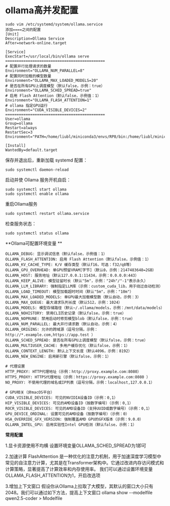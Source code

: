 # ollama高并发配置

```shell
sudo vim /etc/systemd/system/ollama.service
添加====之间的配置
[Unit]
Description=Ollama Service
After=network-online.target

[Service]
ExecStart=/usr/local/bin/ollama serve
============================================
# 配置并行处理请求的数量
Environment="OLLAMA_NUM_PARALLEL=8"
# 配置同时加载的模型数量
Environment="OLLAMA_MAX_LOADED_MODELS=20"
# 是否在所有GPU上调度模型（默认false，示例：true）
Environment="OLLAMA_SCHED_SPREAD=true"
# 启用 Flash Attention（默认false，示例值：1）
Environment="OLLAMA_FLASH_ATTENTION=1"
# ollama 指定GPU运行
Environment="CUDA_VISIBLE_DEVICES=2"
============================================
User=ollama
Group=ollama
Restart=always
RestartSec=3
Environment="PATH=/home/liubl/miniconda3/envs/RP8/bin:/home/liubl/miniconda3/condabin:/home/liubl/miniconda3/bin:/usr/local/sbin:/usr/local/bin:/usr/sbin:/usr/bin:/sbin:/bin:/usr/games:/usr/local/games:/snap/bin"

[Install]
WantedBy=default.target
```

保存并退出后，重新加载 systemd 配置：
```shell
sudo systemctl daemon-reload
```

启动并使 Ollama 服务开机自启：
```shell
sudo systemctl start ollama
sudo systemctl enable ollama
```
重启Ollama服务
```shell
sudo systemctl restart ollama.service
```

检查服务状态：
```shell
sudo systemctl status ollama
```

**Ollama可配置环境变量 **

```shell
OLLAMA_DEBUG: 显示调试信息（默认false，示例值：1）
OLLAMA_FLASH_ATTENTION: 启用 Flash Attention（默认false，示例值：1）
OLLAMA_KV_CACHE_TYPE: K/V 缓存类型（默认f16，可选：f32/q8等）
OLLAMA_GPU_OVERHEAD: 单GPU预留VRAM[字节]（默认0，示例：2147483648=2GB）
OLLAMA_HOST: 服务地址（默认127.0.0.1:11434，示例：0.0.0.0:443）
OLLAMA_KEEP_ALIVE: 模型驻留时长（默认"5m"，示例："24h"/"-1"表示永久）
OLLAMA_LLM_LIBRARY: 强制指定LLM库（示例：custom_cuda_lib，用于绕过自动检测）
OLLAMA_LOAD_TIMEOUT: 模型加载超时时间（默认"5m"，示例："10m"）
OLLAMA_MAX_LOADED_MODELS: 单GPU最大加载模型数（默认自动，示例：3）
OLLAMA_MAX_QUEUE: 最大请求队列长度（默认512，示例：1024）
OLLAMA_MODELS: 模型存储路径（默认~/.ollama/models，示例：/mnt/data/models）
OLLAMA_NOHISTORY: 禁用CLI历史记录（默认false，示例：true）
OLLAMA_NOPRUNE: 禁用启动时修剪模型blob（默认false，示例：true）
OLLAMA_NUM_PARALLEL: 最大并行请求数（默认自动，示例：4）
OLLAMA_ORIGINS: 允许的跨域源（逗号分隔，示例：http://*.example.com,https://app.test ）
OLLAMA_SCHED_SPREAD: 是否在所有GPU上调度模型（默认false，示例：true）
OLLAMA_MULTIUSER_CACHE: 多用户缓存优化（默认false，示例：1）
OLLAMA_CONTEXT_LENGTH: 默认上下文长度（默认4096，示例：8192）
OLLAMA_NEW_ENGINE: 启用新引擎（默认false，示例：1）

# 代理设置
HTTP_PROXY: HTTP代理地址（示例：http://proxy.example.com:8080）
HTTPS_PROXY: HTTPS代理地址（示例：https://proxy.example.com:8080 ）
NO_PROXY: 不使用代理的域名或IP列表（逗号分隔，示例：localhost,127.0.0.1）

# GPU相关（非macOS平台）
CUDA_VISIBLE_DEVICES: 可见的NVIDIA设备ID（示例：0,1）
HIP_VISIBLE_DEVICES: 可见的AMD设备ID（按数字编号）（示例：0,1）
ROCR_VISIBLE_DEVICES: 可见的AMD设备ID（支持UUID或数字编号）（示例：0,1）
GPU_DEVICE_ORDINAL: 设置可见的AMD设备（按数字编号）（示例：0）
HSA_OVERRIDE_GFX_VERSION: 强制覆盖AMD GPU的GFX版本（示例：9.0.0）
OLLAMA_INTEL_GPU: 启用实验性Intel GPU检测（默认false，示例：1）
```

**常用配置**

1.显卡资源使用不均横
设置环境变量OLLAMA_SCHED_SPREAD为1即可

2.加速计算
FlashAttention 是一种优化的注意力机制，用于加速深度学习模型中常见的自注意力计算，尤其是在Transformer架构中。它通过改进内存访问模式和计算策略，显著提高了计算效率和内存使用率。
我们可以通过设置环境变量OLLAMA_FLASH_ATTENTION为1，开启改选项

3.增加上下文窗口
假设你从Ollama上拉取了大模型，其默认的窗口大小只有2048。我们可以通过如下方法，提高上下文窗口
ollama show --modelfile qwen2.5-coder > Modelfile
